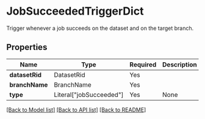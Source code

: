 # JobSucceededTriggerDict

Trigger whenever a job succeeds on the dataset and on the target
branch.


## Properties
| Name | Type | Required | Description |
| ------------ | ------------- | ------------- | ------------- |
**datasetRid** | DatasetRid | Yes |  |
**branchName** | BranchName | Yes |  |
**type** | Literal["jobSucceeded"] | Yes | None |


[[Back to Model list]](../../../README.md#models-v2-link) [[Back to API list]](../../../README.md#apis-v2-link) [[Back to README]](../../../README.md)

